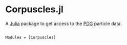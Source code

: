 # Corpuscles.jl

A [Julia](https://julialang.org) package to get access to the
[PDG](http://pdg.lbl.gov) particle data.


```@index
```

```@autodocs
Modules = [Corpuscles]
```
